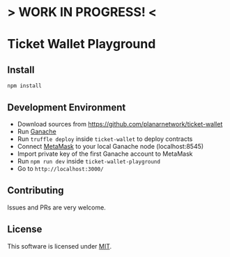 # > WORK IN PROGRESS! <

# Ticket Wallet Playground

## Install

```
npm install
```

## Development Environment

* Download sources from https://github.com/planarnetwork/ticket-wallet
* Run [Ganache](https://github.com/trufflesuite/ganache)
* Run `truffle deploy` inside `ticket-wallet` to deploy contracts
* Connect [MetaMask](https://metamask.io/) to your local Ganache node (localhost:8545)
* Import private key of the first Ganache account to MetaMask
* Run `npm run dev` inside `ticket-wallet-playground`
* Go to `http://localhost:3000/`

## Contributing

Issues and PRs are very welcome. 

## License

This software is licensed under [MIT](https://opensource.org/licenses/MIT).
